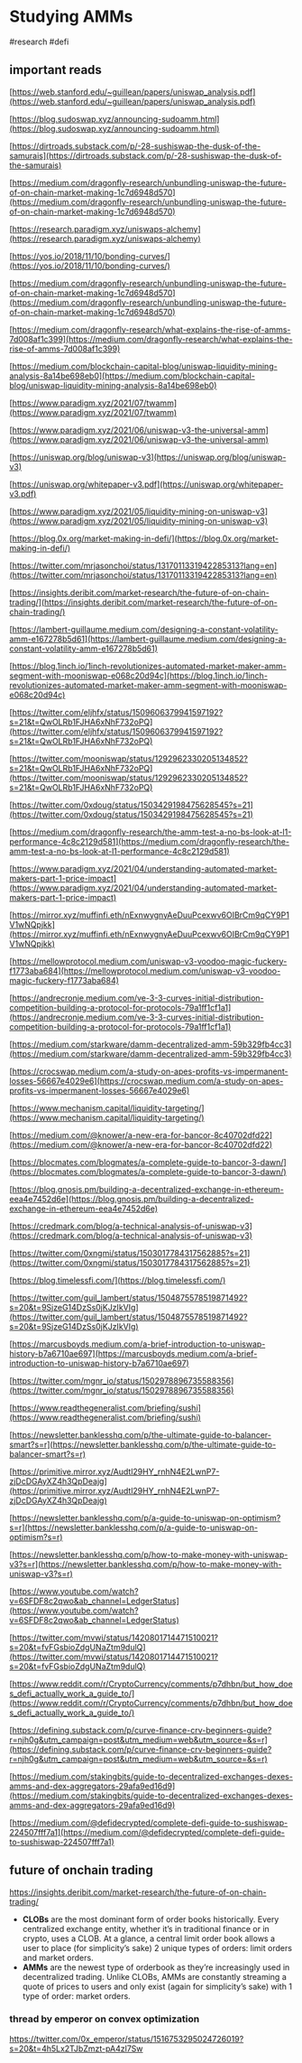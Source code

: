# Studying AMMs
#research #defi 

## important reads

[](https://web.stanford.edu/~guillean/papers/uniswap_analysis.pdf)[https://web.stanford.edu/~guillean/papers/uniswap_analysis.pdf](https://web.stanford.edu/~guillean/papers/uniswap_analysis.pdf)

[](https://blog.sudoswap.xyz/announcing-sudoamm.html)[https://blog.sudoswap.xyz/announcing-sudoamm.html](https://blog.sudoswap.xyz/announcing-sudoamm.html)

[](https://dirtroads.substack.com/p/-28-sushiswap-the-dusk-of-the-samurais)[https://dirtroads.substack.com/p/-28-sushiswap-the-dusk-of-the-samurais](https://dirtroads.substack.com/p/-28-sushiswap-the-dusk-of-the-samurais)

[](https://medium.com/dragonfly-research/unbundling-uniswap-the-future-of-on-chain-market-making-1c7d6948d570)[https://medium.com/dragonfly-research/unbundling-uniswap-the-future-of-on-chain-market-making-1c7d6948d570](https://medium.com/dragonfly-research/unbundling-uniswap-the-future-of-on-chain-market-making-1c7d6948d570)

[](https://research.paradigm.xyz/uniswaps-alchemy)[https://research.paradigm.xyz/uniswaps-alchemy](https://research.paradigm.xyz/uniswaps-alchemy)

[](https://yos.io/2018/11/10/bonding-curves/)[https://yos.io/2018/11/10/bonding-curves/](https://yos.io/2018/11/10/bonding-curves/)

[](https://medium.com/dragonfly-research/unbundling-uniswap-the-future-of-on-chain-market-making-1c7d6948d570)[https://medium.com/dragonfly-research/unbundling-uniswap-the-future-of-on-chain-market-making-1c7d6948d570](https://medium.com/dragonfly-research/unbundling-uniswap-the-future-of-on-chain-market-making-1c7d6948d570)

[](https://medium.com/dragonfly-research/what-explains-the-rise-of-amms-7d008af1c399)[https://medium.com/dragonfly-research/what-explains-the-rise-of-amms-7d008af1c399](https://medium.com/dragonfly-research/what-explains-the-rise-of-amms-7d008af1c399)

[](https://medium.com/blockchain-capital-blog/uniswap-liquidity-mining-analysis-8a14be698eb0)[https://medium.com/blockchain-capital-blog/uniswap-liquidity-mining-analysis-8a14be698eb0](https://medium.com/blockchain-capital-blog/uniswap-liquidity-mining-analysis-8a14be698eb0)

[](https://www.paradigm.xyz/2021/07/twamm)[https://www.paradigm.xyz/2021/07/twamm](https://www.paradigm.xyz/2021/07/twamm)

[](https://www.paradigm.xyz/2021/06/uniswap-v3-the-universal-amm)[https://www.paradigm.xyz/2021/06/uniswap-v3-the-universal-amm](https://www.paradigm.xyz/2021/06/uniswap-v3-the-universal-amm)

[](https://uniswap.org/blog/uniswap-v3)[https://uniswap.org/blog/uniswap-v3](https://uniswap.org/blog/uniswap-v3)

[](https://uniswap.org/whitepaper-v3.pdf)[https://uniswap.org/whitepaper-v3.pdf](https://uniswap.org/whitepaper-v3.pdf)

[](https://www.paradigm.xyz/2021/05/liquidity-mining-on-uniswap-v3)[https://www.paradigm.xyz/2021/05/liquidity-mining-on-uniswap-v3](https://www.paradigm.xyz/2021/05/liquidity-mining-on-uniswap-v3)

[](https://blog.0x.org/market-making-in-defi/)[https://blog.0x.org/market-making-in-defi/](https://blog.0x.org/market-making-in-defi/)

[](https://twitter.com/mrjasonchoi/status/1317011331942285313?lang=en)[https://twitter.com/mrjasonchoi/status/1317011331942285313?lang=en](https://twitter.com/mrjasonchoi/status/1317011331942285313?lang=en)

[](https://insights.deribit.com/market-research/the-future-of-on-chain-trading/)[https://insights.deribit.com/market-research/the-future-of-on-chain-trading/](https://insights.deribit.com/market-research/the-future-of-on-chain-trading/)

[](https://lambert-guillaume.medium.com/designing-a-constant-volatility-amm-e167278b5d61)[https://lambert-guillaume.medium.com/designing-a-constant-volatility-amm-e167278b5d61](https://lambert-guillaume.medium.com/designing-a-constant-volatility-amm-e167278b5d61)

[](https://blog.1inch.io/1inch-revolutionizes-automated-market-maker-amm-segment-with-mooniswap-e068c20d94c)[https://blog.1inch.io/1inch-revolutionizes-automated-market-maker-amm-segment-with-mooniswap-e068c20d94c](https://blog.1inch.io/1inch-revolutionizes-automated-market-maker-amm-segment-with-mooniswap-e068c20d94c)

[](https://twitter.com/eljhfx/status/1509606379941597192?s=21&t=QwOLRb1FJHA6xNhF732oPQ)[https://twitter.com/eljhfx/status/1509606379941597192?s=21&t=QwOLRb1FJHA6xNhF732oPQ](https://twitter.com/eljhfx/status/1509606379941597192?s=21&t=QwOLRb1FJHA6xNhF732oPQ)

[](https://twitter.com/mooniswap/status/1292962330205134852?s=21&t=QwOLRb1FJHA6xNhF732oPQ)[https://twitter.com/mooniswap/status/1292962330205134852?s=21&t=QwOLRb1FJHA6xNhF732oPQ](https://twitter.com/mooniswap/status/1292962330205134852?s=21&t=QwOLRb1FJHA6xNhF732oPQ)

[](https://twitter.com/0xdoug/status/1503429198475628545?s=21)[https://twitter.com/0xdoug/status/1503429198475628545?s=21](https://twitter.com/0xdoug/status/1503429198475628545?s=21)

[](https://medium.com/dragonfly-research/the-amm-test-a-no-bs-look-at-l1-performance-4c8c2129d581)[https://medium.com/dragonfly-research/the-amm-test-a-no-bs-look-at-l1-performance-4c8c2129d581](https://medium.com/dragonfly-research/the-amm-test-a-no-bs-look-at-l1-performance-4c8c2129d581)

[](https://www.paradigm.xyz/2021/04/understanding-automated-market-makers-part-1-price-impact)[https://www.paradigm.xyz/2021/04/understanding-automated-market-makers-part-1-price-impact](https://www.paradigm.xyz/2021/04/understanding-automated-market-makers-part-1-price-impact)

[](https://mirror.xyz/muffinfi.eth/nExnwygnyAeDuuPcexwv6OIBrCm9qCY9P1V1wNQpjkk)[https://mirror.xyz/muffinfi.eth/nExnwygnyAeDuuPcexwv6OIBrCm9qCY9P1V1wNQpjkk](https://mirror.xyz/muffinfi.eth/nExnwygnyAeDuuPcexwv6OIBrCm9qCY9P1V1wNQpjkk)

[](https://mellowprotocol.medium.com/uniswap-v3-voodoo-magic-fuckery-f1773aba684)[https://mellowprotocol.medium.com/uniswap-v3-voodoo-magic-fuckery-f1773aba684](https://mellowprotocol.medium.com/uniswap-v3-voodoo-magic-fuckery-f1773aba684)

[](https://andrecronje.medium.com/ve-3-3-curves-initial-distribution-competition-building-a-protocol-for-protocols-79a1ff1cf1a1)[https://andrecronje.medium.com/ve-3-3-curves-initial-distribution-competition-building-a-protocol-for-protocols-79a1ff1cf1a1](https://andrecronje.medium.com/ve-3-3-curves-initial-distribution-competition-building-a-protocol-for-protocols-79a1ff1cf1a1)

[](https://medium.com/starkware/damm-decentralized-amm-59b329fb4cc3)[https://medium.com/starkware/damm-decentralized-amm-59b329fb4cc3](https://medium.com/starkware/damm-decentralized-amm-59b329fb4cc3)

[](https://crocswap.medium.com/a-study-on-apes-profits-vs-impermanent-losses-56667e4029e6)[https://crocswap.medium.com/a-study-on-apes-profits-vs-impermanent-losses-56667e4029e6](https://crocswap.medium.com/a-study-on-apes-profits-vs-impermanent-losses-56667e4029e6)

[](https://www.mechanism.capital/liquidity-targeting/)[https://www.mechanism.capital/liquidity-targeting/](https://www.mechanism.capital/liquidity-targeting/)

[](https://medium.com/@knower/a-new-era-for-bancor-8c40702dfd22)[https://medium.com/@knower/a-new-era-for-bancor-8c40702dfd22](https://medium.com/@knower/a-new-era-for-bancor-8c40702dfd22)

[](https://blocmates.com/blogmates/a-complete-guide-to-bancor-3-dawn/)[https://blocmates.com/blogmates/a-complete-guide-to-bancor-3-dawn/](https://blocmates.com/blogmates/a-complete-guide-to-bancor-3-dawn/)

[](https://blog.gnosis.pm/building-a-decentralized-exchange-in-ethereum-eea4e7452d6e)[https://blog.gnosis.pm/building-a-decentralized-exchange-in-ethereum-eea4e7452d6e](https://blog.gnosis.pm/building-a-decentralized-exchange-in-ethereum-eea4e7452d6e)

[](https://credmark.com/blog/a-technical-analysis-of-uniswap-v3)[https://credmark.com/blog/a-technical-analysis-of-uniswap-v3](https://credmark.com/blog/a-technical-analysis-of-uniswap-v3)

[](https://twitter.com/0xngmi/status/1503017784317562885?s=21)[https://twitter.com/0xngmi/status/1503017784317562885?s=21](https://twitter.com/0xngmi/status/1503017784317562885?s=21)

[](https://blog.timelessfi.com/)[https://blog.timelessfi.com/](https://blog.timelessfi.com/)

[](https://twitter.com/guil_lambert/status/1504875578519871492?s=20&t=9SjzeG14DzSs0jKJzIkVIg)[https://twitter.com/guil_lambert/status/1504875578519871492?s=20&t=9SjzeG14DzSs0jKJzIkVIg](https://twitter.com/guil_lambert/status/1504875578519871492?s=20&t=9SjzeG14DzSs0jKJzIkVIg)

[](https://marcusboyds.medium.com/a-brief-introduction-to-uniswap-history-b7a6710ae697)[https://marcusboyds.medium.com/a-brief-introduction-to-uniswap-history-b7a6710ae697](https://marcusboyds.medium.com/a-brief-introduction-to-uniswap-history-b7a6710ae697)

[](https://twitter.com/mgnr_io/status/1502978896735588356)[https://twitter.com/mgnr_io/status/1502978896735588356](https://twitter.com/mgnr_io/status/1502978896735588356)

[](https://www.readthegeneralist.com/briefing/sushi)[https://www.readthegeneralist.com/briefing/sushi](https://www.readthegeneralist.com/briefing/sushi)

[](https://newsletter.banklesshq.com/p/the-ultimate-guide-to-balancer-smart?s=r)[https://newsletter.banklesshq.com/p/the-ultimate-guide-to-balancer-smart?s=r](https://newsletter.banklesshq.com/p/the-ultimate-guide-to-balancer-smart?s=r)

[](https://primitive.mirror.xyz/Audtl29HY_rnhN4E2LwnP7-zjDcDGAyXZ4h3QpDeajg)[https://primitive.mirror.xyz/Audtl29HY_rnhN4E2LwnP7-zjDcDGAyXZ4h3QpDeajg](https://primitive.mirror.xyz/Audtl29HY_rnhN4E2LwnP7-zjDcDGAyXZ4h3QpDeajg)

[](https://newsletter.banklesshq.com/p/a-guide-to-uniswap-on-optimism?s=r)[https://newsletter.banklesshq.com/p/a-guide-to-uniswap-on-optimism?s=r](https://newsletter.banklesshq.com/p/a-guide-to-uniswap-on-optimism?s=r)

[](https://newsletter.banklesshq.com/p/how-to-make-money-with-uniswap-v3?s=r)[https://newsletter.banklesshq.com/p/how-to-make-money-with-uniswap-v3?s=r](https://newsletter.banklesshq.com/p/how-to-make-money-with-uniswap-v3?s=r)

[](https://www.youtube.com/watch?v=6SFDF8c2qwo&ab_channel=LedgerStatus)[https://www.youtube.com/watch?v=6SFDF8c2qwo&ab_channel=LedgerStatus](https://www.youtube.com/watch?v=6SFDF8c2qwo&ab_channel=LedgerStatus)

[](https://twitter.com/mvwi/status/1420801714471510021?s=20&t=fvFGsbioZdgUNaZtm9dulQ)[https://twitter.com/mvwi/status/1420801714471510021?s=20&t=fvFGsbioZdgUNaZtm9dulQ](https://twitter.com/mvwi/status/1420801714471510021?s=20&t=fvFGsbioZdgUNaZtm9dulQ)

[](https://www.reddit.com/r/CryptoCurrency/comments/p7dhbn/but_how_does_defi_actually_work_a_guide_to/)[https://www.reddit.com/r/CryptoCurrency/comments/p7dhbn/but_how_does_defi_actually_work_a_guide_to/](https://www.reddit.com/r/CryptoCurrency/comments/p7dhbn/but_how_does_defi_actually_work_a_guide_to/)

[](https://defining.substack.com/p/curve-finance-crv-beginners-guide?r=njh0g&utm_campaign=post&utm_medium=web&utm_source=&s=r)[https://defining.substack.com/p/curve-finance-crv-beginners-guide?r=njh0g&utm_campaign=post&utm_medium=web&utm_source=&s=r](https://defining.substack.com/p/curve-finance-crv-beginners-guide?r=njh0g&utm_campaign=post&utm_medium=web&utm_source=&s=r)

[](https://medium.com/stakingbits/guide-to-decentralized-exchanges-dexes-amms-and-dex-aggregators-29afa9ed16d9)[https://medium.com/stakingbits/guide-to-decentralized-exchanges-dexes-amms-and-dex-aggregators-29afa9ed16d9](https://medium.com/stakingbits/guide-to-decentralized-exchanges-dexes-amms-and-dex-aggregators-29afa9ed16d9)

[](https://medium.com/@defidecrypted/complete-defi-guide-to-sushiswap-224507fff7a1)[https://medium.com/@defidecrypted/complete-defi-guide-to-sushiswap-224507fff7a1](https://medium.com/@defidecrypted/complete-defi-guide-to-sushiswap-224507fff7a1)

## future of onchain trading
https://insights.deribit.com/market-research/the-future-of-on-chain-trading/
-   **CLOBs** are the most dominant form of order books historically. Every centralized exchange entity, whether it’s in traditional finance or in crypto, uses a CLOB. At a glance, a central limit order book allows a user to place (for simplicity’s sake) 2 unique types of orders: limit orders and market orders.
-   **AMMs** are the newest type of orderbook as they’re increasingly used in decentralized trading. Unlike CLOBs, AMMs are constantly streaming a quote of prices to users and only exist (again for simplicity’s sake) with 1 type of order: market orders.

### thread by emperor on convex optimization
https://twitter.com/0x_emperor/status/1516753295024726019?s=20&t=4h5Lx2TJbZmzt-pA4zl7Sw
